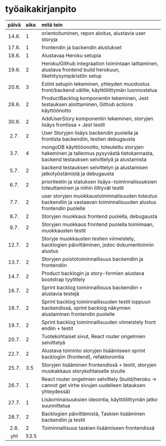 # työaikakirjanpito

| päivä | aika | mitä tein  |
| :----:|:-----| :-----|
| 14.6. | 1    | orientoituminen, repon aloitus, alustavia user storyja |
| 17.6. | 1    | frontendin ja backendin alustukset |
| 18.6. | 1    | Alustavaa Heroku setupia |
| 19.6. | 2    | Heroku/Github integraation toimintaan laittaminen, alustava frontend build herokuun, tikehitysympäristön setup |
| 20.6. | 3    | Eslint setupin tekeminen, yhteyden muodostus front/backend välille, käyttöliittymän luonnostelua |
| 28.6. | 2    | ProductBacklog komponentin tekeminen, Jest testauksen aloittaminen, Github actions käyttöönotto |
| 30.6. | 2    | AddUserStory komponentin tekeminen, storyjen lisäys frontissa + Jest testit |
| 2.7. | 2    | User Storyjen lisäys backendin puolella ja frontista backendiin, testien debugausta |
| 3.7. | 4    | mongoDB käyttööonotto, toteutettu storyjen hakeminen ja tallennus pysyvästä tietokannasta, backend testauksen selvittelyä ja alustamista |
| 5.7. | 2    | backend testauksen selvittelyn ja alustamisen jatkotyöstämistä ja debugausta |
| 6.7. | 2    | prioriteetin ja statuksen lisäys-toiminnalisuuksien toteuttaminen ja niihin liittyvät testit |
| 7.7. | 2    | user storyjen muokkaustoiminnalisuuden toteutus backendiin ja vastaavan toiminnalisuuden alustus frontendin puolelle |
| 8.7. | 2    | Storyjen muokkaus frontend puolella, debugausta |
| 9.7. | 2    | Storyjen muokkaus frontend puolella toimimaan, muokkausten testit |
| 12.7. | 2    | Storyje muokkausten testien viimeistely, backlogien päivittäminen, jsdoc dokumentoinnin alustus |
| 13.7. | 2    | Storyjen poistotoiminnallisuus backendiin ja frontendiin |
| 14.7. | 2    | Product backlogin ja story-formien alustava bootstrap tyylittely |
| 16.7. | 2    | Sprint backlog toiminnallisuus backendiin + alustavia testejä |
| 18.7. | 2    | Sprint backlog toiminnallisuuden testit loppuun backendissä, sprint backlog näkymien alustaminen frontendin puolelle |
| 19.7. | 2    | Sprint backlog toiminnallisuuden viimeistely front endiin + testit |
| 20.7. | 2    | Tuotekohtaiset sivut, React router ongelmien selvittelyä |
| 22.7. | 2    | Alustava toiminto storyjen lisäämiseen sprint backlogiin (frontend), refaktorointia |
| 25.7. | 3.5    | Storyjen lisääminen frontendissä + testit, storyjen muokakkaus storykohtaiselle sivulle |
| 26.7. | 1    | React router ongelmien selvittely (build/heroku -> cannot get virhe sivujen uudelleen latauksen yhteydessä) |
| 27.7. | 1    | Lisäominaisuuksien ideointia, käyttöliittymän jatko suunnittelua |
| 28.7. | 2    | Backlogien päivittämistä, Taskien lisääminen backendiin ja testit |
| 2.8. | 2    | Toiminnallisuus taskien lisäämiseen frontendissä |
| yht   | 53.5   | | 